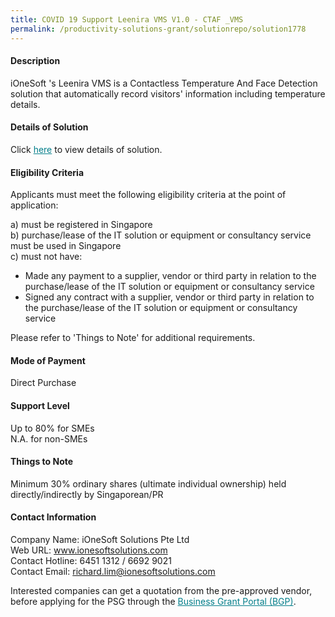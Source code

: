```yaml
---
title: COVID 19 Support Leenira VMS V1.0 - CTAF _VMS
permalink: /productivity-solutions-grant/solutionrepo/solution1778
---
```


#### Description

iOneSoft 's Leenira VMS is a Contactless Temperature And Face Detection solution that automatically record visitors' information including temperature details.  

#### Details of Solution

Click <a href='https://govassist.gobusiness.gov.sg/images/psg/Desensitised_ionesoft_Temperature_screening_Annex_3.pdf' style='color:#037e8a'>here</a> to view details of solution.

#### Eligibility Criteria

Applicants must meet the following eligibility criteria at the point of application:

a) must be registered in Singapore <br>
b) purchase/lease of the IT solution or equipment or consultancy service must be used in Singapore <br>
c) must not have:
- Made any payment to a supplier, vendor or third party in relation to the purchase/lease of the IT solution or equipment or consultancy service
- Signed any contract with a supplier, vendor or third party in relation to the purchase/lease of the IT solution or equipment or consultancy service

Please refer to 'Things to Note' for additional requirements.

#### Mode of Payment
Direct Purchase

#### Support Level
Up to 80% for SMEs <br>
N.A. for non-SMEs

#### Things to Note
Minimum 30% ordinary shares (ultimate individual ownership) held directly/indirectly by Singaporean/PR

#### Contact Information
Company Name: iOneSoft Solutions Pte Ltd<br>Web URL: www.ionesoftsolutions.com<br>Contact Hotline: 6451 1312 / 6692 9021<br>Contact Email:  richard.lim@ionesoftsolutions.com<br>

Interested companies can get a quotation from the pre-approved vendor, before applying for the PSG through the <a target='_blank' style='color:#037e8a' href='https://www.businessgrants.gov.sg/'>Business Grant Portal (BGP)</a>.
